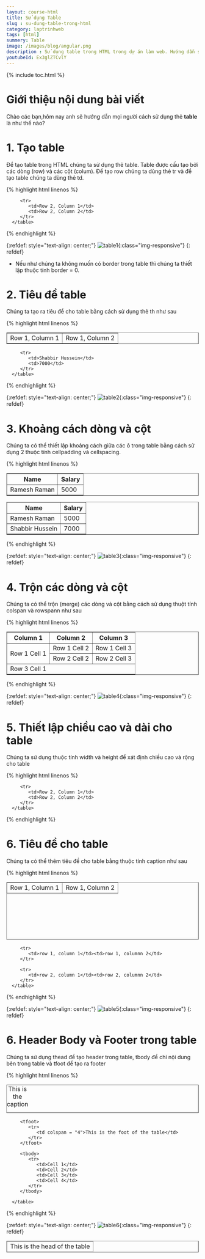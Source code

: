 ```yaml
---
layout: course-html
title: Sử dụng Table   
slug : su-dung-table-trong-html
category: laptrinhweb
tags: [html]
summery: Table   
image: /images/blog/angular.png
description : Sử dụng table trong HTML trong dự án làm web. Hướng dẫn sử dụng table trong HTML vào dự án web. 
youtubeId: Ex3glZTCvlY
---
```


{% include toc.html %}

# **Giới thiệu nội dung bài viết**

Chào các bạn,hôm nay anh sẽ hướng dẫn mọi người cách sử dụng thẻ <b>table</b> là như thế nào?

# **1. Tạo table**

Để tạo table trong HTML chúng ta sử dụng thẻ table. Table được cấu tạo bởi các dòng (row) và các cột (colum). Để tạo row chúng ta dùng thẻ tr và để tạo table chúng ta dùng thẻ td.


{% highlight html linenos %}

<!DOCTYPE html>
<html>

   <head>
      <title>HTML Tables</title>
   </head>
   
   <body>
      <table border = "1">
         <tr>
            <td>Row 1, Column 1</td>
            <td>Row 1, Column 2</td>
         </tr>
         
         <tr>
            <td>Row 2, Column 1</td>
            <td>Row 2, Column 2</td>
         </tr>
      </table>
      
   </body>
</html>

{% endhighlight %} 

{:refdef: style="text-align: center;"}
![table1](/images/post/html/table1.png){:class="img-responsive"}
{: refdef}

- Nếu như chúng ta không muốn có border trong table thì chúng ta thiết lập thuộc tính border = 0.

# **2. Tiêu đề table**

Chúng ta tạo ra tiêu đề cho table bằng cách sử dụng thẻ th như sau

{% highlight html linenos %}

<!DOCTYPE html>
<html>

   <head>
      <title>HTML Table Header</title>
   </head>
   
   <body>
      <table border = "1">
         <tr>
            <th>Name</th>
            <th>Salary</th>
         </tr>
         <tr>
            <td>Ramesh Raman</td>
            <td>5000</td>
         </tr>
         
         <tr>
            <td>Shabbir Hussein</td>
            <td>7000</td>
         </tr>
      </table>
   </body>
   
</html>

{% endhighlight %} 

{:refdef: style="text-align: center;"}
![table2](/images/post/html/table2.png){:class="img-responsive"}
{: refdef}

# **3. Khoảng cách dòng và cột**

Chúng ta có thể thiết lập khoảng cách giữa các ô trong table bằng cách sử dụng 2 thuộc tính cellpadding và cellspacing.

{% highlight html linenos %}

<!DOCTYPE html>
<html>

   <head>
      <title>HTML Table Cellpadding</title>
   </head>
   
   <body>
      <table border = "1" cellpadding = "5" cellspacing = "5">
         <tr>
            <th>Name</th>
            <th>Salary</th>
         </tr>
         <tr>
            <td>Ramesh Raman</td>
            <td>5000</td>
         </tr>
         <tr>
            <td>Shabbir Hussein</td>
            <td>7000</td>
         </tr>
      </table>
   </body>
   
</html>

{% endhighlight %} 

{:refdef: style="text-align: center;"}
![table3](/images/post/html/table3.png){:class="img-responsive"}
{: refdef}

# **4. Trộn các dòng và cột**

Chúng ta có thể trộn (merge) các dòng và cột bằng cách sử dụng thuột tính colspan và rowspann như sau

{% highlight html linenos %}

<!DOCTYPE html>
<html>

   <head>
      <title>HTML Table Colspan/Rowspan</title>
   </head>
   
   <body>
      <table border = "1">
         <tr>
            <th>Column 1</th>
            <th>Column 2</th>
            <th>Column 3</th>
         </tr>
         <tr>
            <td rowspan = "2">Row 1 Cell 1</td>
            <td>Row 1 Cell 2</td>
            <td>Row 1 Cell 3</td>
         </tr>
         <tr>
            <td>Row 2 Cell 2</td>
            <td>Row 2 Cell 3</td>
         </tr>
         <tr>
            <td colspan = "3">Row 3 Cell 1</td>
         </tr>
      </table>
   </body>
   
</html>

{% endhighlight %} 

{:refdef: style="text-align: center;"}
![table4](/images/post/html/table4.png){:class="img-responsive"}
{: refdef}

# **5. Thiết lập chiều cao và dài cho table**

Chúng ta sử dụng thuộc tính width và height để xát định chiều cao và rộng cho table

{% highlight html linenos %}

<!DOCTYPE html>
<html>

   <head>
      <title>HTML Table Width/Height</title>
   </head>
   
   <body>
      <table border = "1" width = "400" height = "150">
         <tr>
            <td>Row 1, Column 1</td>
            <td>Row 1, Column 2</td>
         </tr>
         
         <tr>
            <td>Row 2, Column 1</td>
            <td>Row 2, Column 2</td>
         </tr>
      </table>
   </body>
   
</html>

{% endhighlight %} 

# **6. Tiêu đề cho table**

Chúng ta có thể thêm tiêu đề cho table bằng thuộc tính caption như sau

{% highlight html linenos %}

<!DOCTYPE html>
<html>

   <head>
      <title>HTML Table Caption</title>
   </head>
   
   <body>
      <table border = "1" width = "100%">
         <caption>This is the caption</caption>
         
         <tr>
            <td>row 1, column 1</td><td>row 1, columnn 2</td>
         </tr>
         
         <tr>
            <td>row 2, column 1</td><td>row 2, columnn 2</td>
         </tr>
      </table>
   </body>
   
</html>
   

{% endhighlight %} 

{:refdef: style="text-align: center;"}
![table5](/images/post/html/table5.png){:class="img-responsive"}
{: refdef}

# **6. Header Body và Footer trong table**

Chúng ta sử dụng thead để tạo header trong table, tbody để chỉ nội dung bên trong table và tfoot để tạo ra footer

{% highlight html linenos %}

<!DOCTYPE html>
<html>

   <head>
      <title>HTML Table</title>
   </head>
   
   <body>
      <table border = "1" width = "100%">
         <thead>
            <tr>
               <td colspan = "4">This is the head of the table</td>
            </tr>
         </thead>
         
         <tfoot>
            <tr>
               <td colspan = "4">This is the foot of the table</td>
            </tr>
         </tfoot>
         
         <tbody>
            <tr>
               <td>Cell 1</td>
               <td>Cell 2</td>
               <td>Cell 3</td>
               <td>Cell 4</td>
            </tr>
         </tbody>
         
      </table>
   </body>
   
</html>

{% endhighlight %} 

{:refdef: style="text-align: center;"}
![table6](/images/post/html/table6.png){:class="img-responsive"}
{: refdef}







